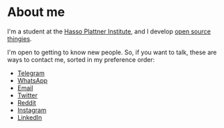 # About me

I'm a student at the [Hasso Plattner Institute](https://hpi.de), and I develop [open source thingies](https://github.com/MarcelGarus).

I'm open to getting to know new people.
So, if you want to talk, these are ways to contact me, sorted in my preference order:

* [Telegram](https://t.me/MarcelGarus)
* [WhatsApp](https://wa.me/+4915751770663)
* [Email](mailto:hello@marcelgarus.dev)
* [Twitter](https://twitter.com/MarcelGarus)
* [Reddit](https://reddit.com/u/MarcelGarus)
* [Instagram](https://instagram.com/marcel.garus)
* [LinkedIn](https://www.linkedin.com/in/marcel-garus-687205174)
